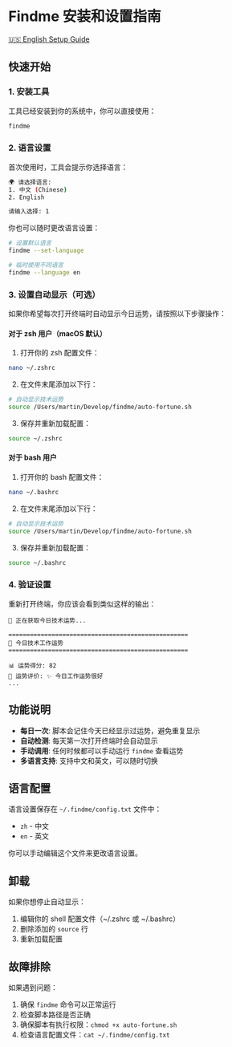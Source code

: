 # Findme 安装和设置指南

[🇺🇸 English Setup Guide](SETUP.md)

## 快速开始

### 1. 安装工具

工具已经安装到你的系统中，你可以直接使用：

```bash
findme
```

### 2. 语言设置

首次使用时，工具会提示你选择语言：

```bash
🌍 请选择语言:
1. 中文 (Chinese)
2. English

请输入选择: 1
```

你也可以随时更改语言设置：

```bash
# 设置默认语言
findme --set-language

# 临时使用不同语言
findme --language en
```

### 3. 设置自动显示（可选）

如果你希望每次打开终端时自动显示今日运势，请按照以下步骤操作：

#### 对于 zsh 用户（macOS 默认）

1. 打开你的 zsh 配置文件：
```bash
nano ~/.zshrc
```

2. 在文件末尾添加以下行：
```bash
# 自动显示技术运势
source /Users/martin/Develop/findme/auto-fortune.sh
```

3. 保存并重新加载配置：
```bash
source ~/.zshrc
```

#### 对于 bash 用户

1. 打开你的 bash 配置文件：
```bash
nano ~/.bashrc
```

2. 在文件末尾添加以下行：
```bash
# 自动显示技术运势
source /Users/martin/Develop/findme/auto-fortune.sh
```

3. 保存并重新加载配置：
```bash
source ~/.bashrc
```

### 4. 验证设置

重新打开终端，你应该会看到类似这样的输出：

```
🎯 正在获取今日技术运势...

==================================================
🎯 今日技术工作运势
==================================================

📊 运势得分: 82
💬 运势评价: ✨ 今日工作运势很好
...
```

## 功能说明

- **每日一次**: 脚本会记住今天已经显示过运势，避免重复显示
- **自动检测**: 每天第一次打开终端时会自动显示
- **手动调用**: 任何时候都可以手动运行 `findme` 查看运势
- **多语言支持**: 支持中文和英文，可以随时切换

## 语言配置

语言设置保存在 `~/.findme/config.txt` 文件中：

- `zh` - 中文
- `en` - 英文

你可以手动编辑这个文件来更改语言设置。

## 卸载

如果你想停止自动显示：

1. 编辑你的 shell 配置文件（~/.zshrc 或 ~/.bashrc）
2. 删除添加的 `source` 行
3. 重新加载配置

## 故障排除

如果遇到问题：

1. 确保 `findme` 命令可以正常运行
2. 检查脚本路径是否正确
3. 确保脚本有执行权限：`chmod +x auto-fortune.sh`
4. 检查语言配置文件：`cat ~/.findme/config.txt`
